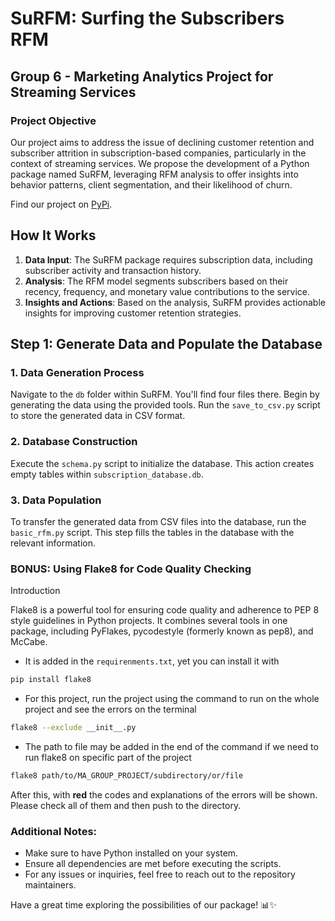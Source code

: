 # SuRFM: Surfing the Subscribers RFM

## Group 6 - Marketing Analytics Project for Streaming Services

### Project Objective

Our project aims to address the issue of declining customer retention and subscriber attrition in subscription-based companies, particularly in the context of streaming services. We propose the development of a Python package named SuRFM, leveraging RFM analysis to offer insights into behavior patterns, client segmentation, and their likelihood of churn.

Find our project on [PyPi](https://pypi.org/project/SuRFM/).

## How It Works

1. **Data Input**: The SuRFM package requires subscription data, including subscriber activity and transaction history.
2. **Analysis**: The RFM model segments subscribers based on their recency, frequency, and monetary value contributions to the service.
3. **Insights and Actions**: Based on the analysis, SuRFM provides actionable insights for improving customer retention strategies.


## Step 1: Generate Data and Populate the Database

### 1. Data Generation Process

Navigate to the `db` folder within SuRFM. You'll find four files there. Begin by generating the data using the provided tools. Run the `save_to_csv.py` script to store the generated data in CSV format.

### 2. Database Construction

Execute the `schema.py` script to initialize the database. This action creates empty tables within `subscription_database.db`.

### 3. Data Population

To transfer the generated data from CSV files into the database, run the `basic_rfm.py` script. This step fills the tables in the database with the relevant information.

### BONUS: Using Flake8 for Code Quality Checking

Introduction

Flake8 is a powerful tool for ensuring code quality and adherence to PEP 8 style guidelines in Python projects. It combines several tools in one package, including PyFlakes, pycodestyle (formerly known as pep8), and McCabe.

- It is added in the `requirenments.txt`, yet you can install it with 

```bash
pip install flake8
```

- For this project, run the project using the command to run on the whole project and see the errors on the terminal

```bash
flake8 --exclude __init__.py 
```

- The path to file may be added in the end of the command if we need to run flake8 on specific part of the project

```bash
flake8 path/to/MA_GROUP_PROJECT/subdirectory/or/file
```
After this, with **red** the codes and explanations of the errors will be shown. Please check all of them and then push to the directory.
### Additional Notes:

- Make sure to have Python installed on your system.
- Ensure all dependencies are met before executing the scripts.
- For any issues or inquiries, feel free to reach out to the repository maintainers.
  
Have a great time exploring the possibilities of our package! 📊✨
